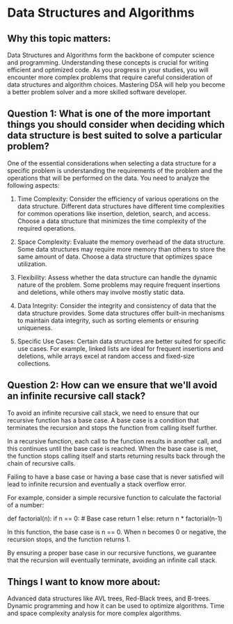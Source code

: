 # Data Structures and Algorithms

## Why this topic matters:

Data Structures and Algorithms form the backbone of computer science and programming. Understanding these concepts is crucial for writing efficient and optimized code. As you progress in your studies, you will encounter more complex problems that require careful consideration of data structures and algorithm choices. Mastering DSA will help you become a better problem solver and a more skilled software developer.

## Question 1: What is one of the more important things you should consider when deciding which data structure is best suited to solve a particular problem?

One of the essential considerations when selecting a data structure for a specific problem is understanding the requirements of the problem and the operations that will be performed on the data. You need to analyze the following aspects:

1. Time Complexity: Consider the efficiency of various operations on the data structure. Different data structures have different time complexities for common operations like insertion, deletion, search, and access. Choose a data structure that minimizes the time complexity of the required operations.

2. Space Complexity: Evaluate the memory overhead of the data structure. Some data structures may require more memory than others to store the same amount of data. Choose a data structure that optimizes space utilization.

3. Flexibility: Assess whether the data structure can handle the dynamic nature of the problem. Some problems may require frequent insertions and deletions, while others may involve mostly static data.

4. Data Integrity: Consider the integrity and consistency of data that the data structure provides. Some data structures offer built-in mechanisms to maintain data integrity, such as sorting elements or ensuring uniqueness.

5. Specific Use Cases: Certain data structures are better suited for specific use cases. For example, linked lists are ideal for frequent insertions and deletions, while arrays excel at random access and fixed-size collections.

## Question 2: How can we ensure that we'll avoid an infinite recursive call stack?

To avoid an infinite recursive call stack, we need to ensure that our recursive function has a base case. A base case is a condition that terminates the recursion and stops the function from calling itself further.

In a recursive function, each call to the function results in another call, and this continues until the base case is reached. When the base case is met, the function stops calling itself and starts returning results back through the chain of recursive calls.

Failing to have a base case or having a base case that is never satisfied will lead to infinite recursion and eventually a stack overflow error.

For example, consider a simple recursive function to calculate the factorial of a number:


def factorial(n):
    if n == 0:  # Base case
        return 1
    else:
        return n * factorial(n-1)


In this function, the base case is n == 0. When n becomes 0 or negative, the recursion stops, and the function returns 1.

By ensuring a proper base case in our recursive functions, we guarantee that the recursion will eventually terminate, avoiding an infinite call stack.

## Things I want to know more about:
Advanced data structures like AVL trees, Red-Black trees, and B-trees.
Dynamic programming and how it can be used to optimize algorithms.
Time and space complexity analysis for more complex algorithms.